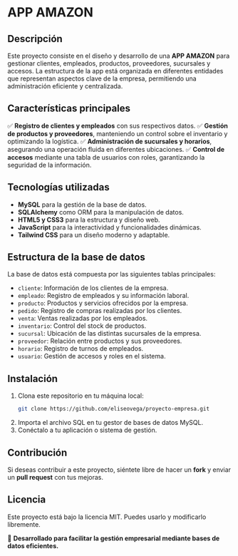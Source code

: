 # APP AMAZON

## Descripción

Este proyecto consiste en el diseño y desarrollo de una **APP AMAZON** para gestionar clientes, empleados, productos, proveedores, sucursales y accesos. La estructura de la app está organizada en diferentes entidades que representan aspectos clave de la empresa, permitiendo una administración eficiente y centralizada.

## Características principales

✅ **Registro de clientes y empleados** con sus respectivos datos.
✅ **Gestión de productos y proveedores**, manteniendo un control sobre el inventario y optimizando la logística.
✅ **Administración de sucursales y horarios**, asegurando una operación fluida en diferentes ubicaciones.
✅ **Control de accesos** mediante una tabla de usuarios con roles, garantizando la seguridad de la información.

## Tecnologías utilizadas

- **MySQL** para la gestión de la base de datos.
- **SQLAlchemy** como ORM para la manipulación de datos.
- **HTML5 y CSS3** para la estructura y diseño web.
- **JavaScript** para la interactividad y funcionalidades dinámicas.
- **Tailwind CSS** para un diseño moderno y adaptable.


## Estructura de la base de datos

La base de datos está compuesta por las siguientes tablas principales:

- `cliente`: Información de los clientes de la empresa.
- `empleado`: Registro de empleados y su información laboral.
- `producto`: Productos y servicios ofrecidos por la empresa.
- `pedido`: Registro de compras realizadas por los clientes.
- `venta`: Ventas realizadas por los empleados.
- `inventario`: Control del stock de productos.
- `sucursal`: Ubicación de las distintas sucursales de la empresa.
- `proveedor`: Relación entre productos y sus proveedores.
- `horario`: Registro de turnos de empleados.
- `usuario`: Gestión de accesos y roles en el sistema.

## Instalación

1. Clona este repositorio en tu máquina local:
   ```bash
   git clone https://github.com/eliseovega/proyecto-empresa.git
   ```
2. Importa el archivo SQL en tu gestor de bases de datos MySQL.
3. Conéctalo a tu aplicación o sistema de gestión.

## Contribución

Si deseas contribuir a este proyecto, siéntete libre de hacer un **fork** y enviar un **pull request** con tus mejoras.

## Licencia

Este proyecto está bajo la licencia MIT. Puedes usarlo y modificarlo libremente.

🚀 **Desarrollado para facilitar la gestión empresarial mediante bases de datos eficientes.**

